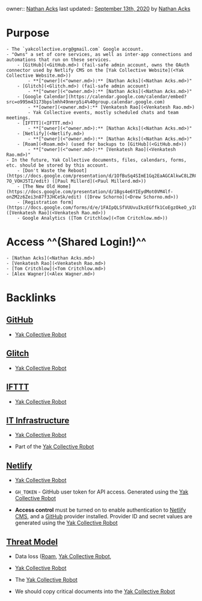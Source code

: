 owner:: [Nathan Acks](<Nathan Acks.md>)
last updated:: [September 13th, 2020](<September 13th, 2020.md>) by [Nathan Acks](<Nathan Acks.md>)
# Purpose
    - The `yakcollective.org@gmail.com` Google account.
    - "Owns" a set of core services, as well as inter-app connections and automations that run on these services.
        - [GitHub](<GitHub.md>) (fail-safe admin account, owns the OAuth connector used by Netlify CMS on the [Yak Collective Website](<Yak Collective Website.md>))
            - **["owner](<"owner.md>):** [Nathan Acks](<Nathan Acks.md>)"
        - [Glitch](<Glitch.md>) (fail-safe admin account)
            - **["owner](<"owner.md>):** [Nathan Acks](<Nathan Acks.md>)"
        - [Google Calendar](https://calendar.google.com/calendar/embed?src=o995m43173bpslmhh49nmrp5i4%40group.calendar.google.com)
            - **[owner](<owner.md>):** [Venkatesh Rao](<Venkatesh Rao.md>)
            - Yak Collective events, mostly scheduled chats and team meetings.
        - [IFTTT](<IFTTT.md>)
            - **["owner](<"owner.md>):** [Nathan Acks](<Nathan Acks.md>)"
        - [Netlify](<Netlify.md>)
            - **["owner](<"owner.md>):** [Nathan Acks](<Nathan Acks.md>)"
        - [Roam](<Roam.md>) (used for backups to [GitHub](<GitHub.md>))
            - **["owner](<"owner.md>):** [Venkatesh Rao](<Venkatesh Rao.md>)"
    - In the future, Yak Collective documents, files, calendars, forms, etc. should be stored by this account.
        - [Don't Waste the Reboot](https://docs.google.com/presentation/d/1OfBuSq4SImE1Gq2EaAGCAlkwC8LZRCWx-7O_VOHJ5TI/edit) ([Paul Millerd](<Paul Millerd.md>))
        - [The New Old Home](https://docs.google.com/presentation/d/1Bgs4e6YIEydMot0VM4lf-onZM2z6Zei3n87f3JHCeSk/edit) ([Drew Schorno](<Drew Schorno.md>))
        - [Registration form](https://docs.google.com/forms/d/e/1FAIpQLSfVUUvuIkzEGffk1CoEgzOkeO_yI05Nuw6zU3H1TNLmiQOf7g/viewform) ([Venkatesh Rao](<Venkatesh Rao.md>))
        - Google Analytics ([Tom Critchlow](<Tom Critchlow.md>))
# Access ^^(Shared Login!)^^
    - [Nathan Acks](<Nathan Acks.md>)
    - [Venkatesh Rao](<Venkatesh Rao.md>)
    - [Tom Critchlow](<Tom Critchlow.md>)
    - [Alex Wagner](<Alex Wagner.md>)

# Backlinks
## [GitHub](<GitHub.md>)
- [Yak Collective Robot](<Yak Collective Robot.md>)

## [Glitch](<Glitch.md>)
- [Yak Collective Robot](<Yak Collective Robot.md>)

## [IFTTT](<IFTTT.md>)
- [Yak Collective Robot](<Yak Collective Robot.md>)

## [IT Infrastructure](<IT Infrastructure.md>)
- [Yak Collective Robot](<Yak Collective Robot.md>)

- Part of the [Yak Collective Robot](<Yak Collective Robot.md>)

## [Netlify](<Netlify.md>)
- [Yak Collective Robot](<Yak Collective Robot.md>)

- `GH_TOKEN` - GitHub user token for API access. Generated using the [Yak Collective Robot](<Yak Collective Robot.md>)

- **Access control** must be turned on to enable authentication to [Netlify CMS](https://www.netlifycms.org/), and a [GitHub](<GitHub.md>) provider installed. Provider ID and secret values are generated using the [Yak Collective Robot](<Yak Collective Robot.md>)

## [Threat Model](<Threat Model.md>)
- Data loss ([Roam](<Roam.md>), [Yak Collective Robot](<Yak Collective Robot.md>),

- [Yak Collective Robot](<Yak Collective Robot.md>)

- The [Yak Collective Robot](<Yak Collective Robot.md>)

- We should copy critical documents into the [Yak Collective Robot](<Yak Collective Robot.md>)

